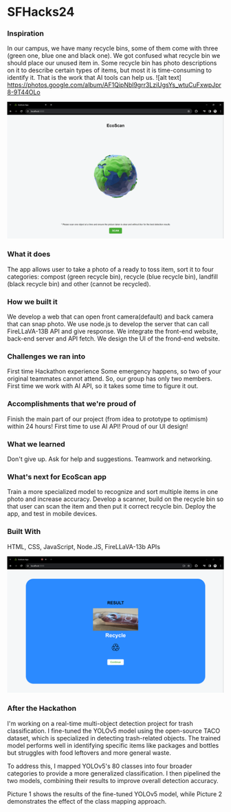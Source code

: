 # SFHacks24

### Inspiration
In our campus, we have many recycle bins, some of them come with three (green one, blue one and black one). We got confused what recycle bin we should place our unused item in. Some recycle bin has photo descriptions on it to describe certain types of items, but most it is time-consuming to identify it. That is the work that AI tools can help us. ![alt text] https://photos.google.com/album/AF1QipNbl9grr3LziUgsYs_wtuCuFxwpJpr8-9T44OLo

![Image Alt Text](./my-app/images/thumbnail.png)

### What it does
The app allows user to take a photo of a ready to toss item, sort it to four categories: compost (green recycle bin), recycle (blue recycle bin), landfill (black recycle bin) and other (cannot be recycled).

### How we built it
We develop a web that can open front camera(default) and back camera that can snap photo.
We use node.js to develop the server that can call FireLLaVA-13B API and give response.
We integrate the front-end website, back-end server and API fetch.
We design the UI of the frond-end website.

### Challenges we ran into
First time Hackathon experience
Some emergency happens, so two of your original teammates cannot attend. So, our group has only two members.
First time we work with AI API, so it takes some time to figure it out.

### Accomplishments that we're proud of
Finish the main part of our project (from idea to prototype to optimism) within 24 hours!
First time to use AI API!
Proud of our UI design!

### What we learned
Don't give up.
Ask for help and suggestions.
Teamwork and networking.

### What's next for EcoScan app
Train a more specialized model to recognize and sort multiple items in one photo and increase accuracy.
Develop a scanner, build on the recycle bin so that user can scan the item and then put it correct recycle bin.
Deploy the app, and test in mobile devices.

### Built With
HTML, CSS, JavaScript, Node.JS, FireLLaVA-13b APIs

![Image Alt Text](./my-app/images/demo.png)

### After the Hackathon
I'm working on a real-time multi-object detection project for trash classification. I fine-tuned the YOLOv5 model using the open-source TACO dataset, which is specialized in detecting trash-related objects. The trained model performs well in identifying specific items like packages and bottles but struggles with food leftovers and more general waste.

To address this, I mapped YOLOv5's 80 classes into four broader categories to provide a more generalized classification. I then pipelined the two models, combining their results to improve overall detection accuracy.

Picture 1 shows the results of the fine-tuned YOLOv5 model, while Picture 2 demonstrates the effect of the class mapping approach.


